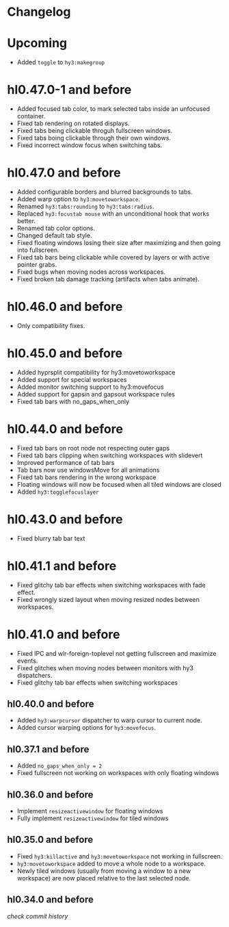# Changelog

# Upcoming
- Added `toggle` to `hy3:makegroup`

# hl0.47.0-1 and before
- Added focused tab color, to mark selected tabs inside an unfocused container.
- Fixed tab rendering on rotated displays.
- Fixed tabs being clickable throguh fullscreen windows.
- Fixed tabs boing clickable through their own windows.
- Fixed incorrect window focus when switching tabs.

# hl0.47.0 and before

- Added configurable borders and blurred backgrounds to tabs.
- Added warp option to `hy3:movetoworkspace`.
- Renamed `hy3:tabs:rounding` to `hy3:tabs:radius`.
- Replaced `hy3:focustab mouse` with an unconditional hook that works better.
- Renamed tab color options.
- Changed default tab style.
- Fixed floating windows losing their size after maximizing and then going into fullscreen.
- Fixed tab bars being clickable while covered by layers or with active pointer grabs.
- Fixed bugs when moving nodes across workspaces.
- Fixed broken tab damage tracking (artifacts when tabs animate).

# hl0.46.0 and before

- Only compatibility fixes.

# hl0.45.0 and before

- Added hyprsplit compatibility for hy3:movetoworkspace
- Added support for special workspaces
- Added monitor switching support to hy3:movefocus
- Added support for gapsin and gapsout workspace rules
- Fixed tab bars with no_gaps_when_only

# hl0.44.0 and before

- Fixed tab bars on root node not respecting outer gaps
- Fixed tab bars clipping when switching workspaces with slidevert
- Improved performance of tab bars
- Tab bars now use windowsMove for all animations
- Fixed tab bars rendering in the wrong workspace
- Floating windows will now be focused when all tiled windows are closed
- Added `hy3:togglefocuslayer`

# hl0.43.0 and before

- Fixed blurry tab bar text

# hl0.41.1 and before

- Fixed glitchy tab bar effects when switching workspaces with fade effect.
- Fixed wrongly sized layout when moving resized nodes between workspaces.

# hl0.41.0 and before

- Fixed IPC and wlr-foreign-toplevel not getting fullscreen and maximize events.
- Fixed glitches when moving nodes between monitors with hy3 dispatchers.
- Fixed glitchy tab bar effects when switching workspaces

## hl0.40.0 and before

- Added `hy3:warpcursor` dispatcher to warp cursor to current node.
- Added cursor warping options for `hy3:movefocus`.

## hl0.37.1 and before

- Added `no_gaps_when_only = 2`
- Fixed fullscreen not working on workspaces with only floating windows

## hl0.36.0 and before

- Implement `resizeactivewindow` for floating windows
- Fully implement `resizeactivewindow` for tiled windows

## hl0.35.0 and before

- Fixed `hy3:killactive` and `hy3:movetoworkspace` not working in fullscreen.
- `hy3:movetoworkspace` added to move a whole node to a workspace.
- Newly tiled windows (usually from moving a window to a new workspace) are now
placed relative to the last selected node.

## hl0.34.0 and before
*check commit history*
